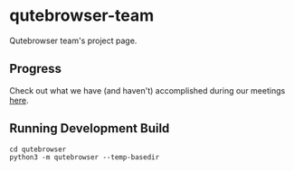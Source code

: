 # qutebrowser-team
Qutebrowser team's project page.

## Progress

Check out what we have (and haven't) accomplished during our meetings [here](https://github.com/nyu-ossd-s18/qutebrowser-team/blob/master/meeting-minutes.md).

## Running Development Build
```
cd qutebrowser
python3 -m qutebrowser --temp-basedir
```
